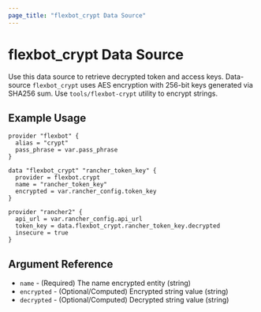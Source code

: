 ```yaml
---
page_title: "flexbot_crypt Data Source"
---
```


# flexbot_crypt Data Source

Use this data source to retrieve decrypted token and access keys.
Data-source `flexbot_crypt` uses AES encryption with 256-bit keys generated via SHA256 sum.
Use `tools/flexbot-crypt` utility to encrypt strings.

## Example Usage

```hcl
provider "flexbot" {
  alias = "crypt"
  pass_phrase = var.pass_phrase
}

data "flexbot_crypt" "rancher_token_key" {
  provider = flexbot.crypt
  name = "rancher_token_key"
  encrypted = var.rancher_config.token_key
}

provider "rancher2" {
  api_url = var.rancher_config.api_url
  token_key = data.flexbot_crypt.rancher_token_key.decrypted
  insecure = true
}
```

## Argument Reference

* `name` - (Required) The name encrypted entity (string)
* `encrypted` - (Optional/Computed) Encrypted string value (string)
* `decrypted` - (Optional/Computed) Decrypted string value (string)
